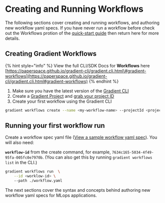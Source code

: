 # Creating and Running Workflows

The following sections cover creating and running workflows, and authoring new workflow yaml specs.  If you have never run a workflow before check out the Workflows protion of the [quick-start guide](https://docs.paperspace.com/gradient/get-started/quick-start#create-a-project) then return here for more details.

## Creating Gradient Workflows

{% hint style="info" %}
View the full CLI/SDK Docs for **Workflows** here [https://paperspace.github.io/gradient-cli/gradient.cli.html\#gradient-workflows](https://paperspace.github.io/gradient-cli/gradient.cli.html#gradient-workflows)
{% endhint %}

1. Make sure you have the latest version of the [Gradient CLI](../../get-started/quick-start/install-the-cli.md)
2. Create a [Gradient Project](../../get-started/managing-projects/) and [grab your project ID](../../get-started/managing-projects/#get-your-projects-id)
3. Create your first workflow using the Gradient CLI

```bash
gradient workflows create --name <my-workflow-name> --projectId <project-id>
```

## Running your first workflow run

Create a workflow spec yaml file \([View a sample workflow yaml spec](workflow-spec.md)\). You will also need:

**`workflow-id`** from the create command, for example, `7634c165-5034-4f49-95fa-005fc0e7970b`.  (You can also get this by running `gradient workflows list` in the CLI.)
```bash
gradient workflows run  \
    --id <worklow-id> \ 
    --path ./workflow.yaml
```

The next sections cover the syntax and concepts behind authoring new workflow yaml specs for MLops applications.
